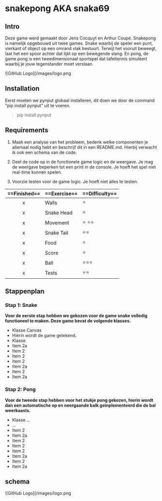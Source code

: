 # snakepong AKA snaka69

## Intro

Deze game werd gemaakt door Jens Cocquyt en Arthur Coupé. Snakepong is namelijk opgebouwd uit twee games. Snake waarbij de speler een punt, vierkant of object op een omrand vlak bestuurt. Terwijl het vooruit beweegt, laat het een spoor achter dat lijkt op een bewegende slang.
En pong, de game pong is een tweedimensionaal sportspel dat tafeltennis simuleert waarbij je jouw tegenstander moet verslaan.

![GitHub Logo](/images/logo.png

## Installation

Eerst moeten we pynput globaal installeren, dit doen we door de command "pip install pynput" uit te voeren.

> pip install pynput

## Requirements

1. Maak een analyse van het probleem, bedenk welke componenten je allemaal nodig hebt en beschrijf dit in een README.md. Hierbij verwacht ik ook een schema van de code.

2. Deel de code op in de functionele game logic en de weergave. Je mag de weergave beperken tot een print in de console. Je hoeft het spel niet real-time kunnen spelen.

3. Voorzie testen voor de game logic. Je hoeft niet alles te testen.


==Finished== | ==Exercise== | ==Difficulty==
:---: | ---- | ----
 x | Walls | :star:
 x | Snake Head | :star:
 x | Movement | :star: :star::star:
 x | Snake Tail | :star::star:
 x | Food | :star:
 x | Score | :star:
 x | Ball | :star::star::star:
 x | Tests | :star::star:

 ## Stappenplan
 ### Stap 1: Snake

 **Voor de eerste stap hebben we gekozen voor de game snake volledig functioneel te maken. Deze game bevat de volgende klasses.**
 * Klasse Canvas
  * Hierin wordt de game getekend.
 * Klasse
  * Item 2a
 * Item 2
  * Item 2
 * Item 2
  * Item 2a
 * Item 2
  * Item 2a
 ### Stap 2: Pong

 **Voor de tweede stap hebben voor het stukje pong gekozen, hierin wordt dan een automatische op en neergaande balk geinplementeerd die de bal weerkaasts.**
 * Klasse ...
  * ...
 * Item 2
  * Item 2a
 * Item 2
  * Item 2
 * Item 2
  * Item 2a
 * Item 2
  * Item 2a

## schema
![GitHub Logo](/images/logo.png
